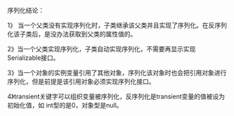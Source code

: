序列化结论：

1》 当一个父类没有实现序列化时，子类继承该父类并且实现了序列化。在反序列化该子类后，是没办法获取到父类的属性值的。

2》当一个父类实现序列化，子类自动实现序列化，不需要再显示实现Serializable接口。

3》当一个对象的实例变量引用了其他对象，序列化该对象时也会把引用对象进行序列化，但是前提是该引用对象必须实现序列化接口。

4》transient关键字可以组织变量被序列化，反序列化是transient变量的值被设为初始化值，如 int型的是0，对象型是null。